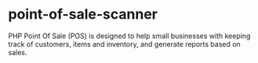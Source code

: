 # point-of-sale-scanner
PHP Point Of Sale (POS) is designed to help small businesses with keeping track of customers, items and inventory, and generate reports based on sales.
